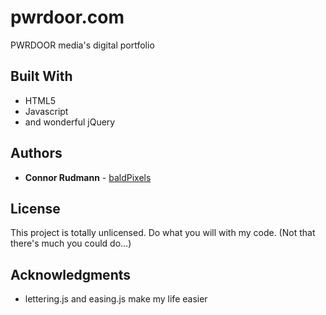 # pwrdoor.com
PWRDOOR media's digital portfolio

## Built With

* HTML5
* Javascript
* and wonderful jQuery

## Authors

* **Connor Rudmann** - [baldPixels](https://github.com/baldpixels)

## License

This project is totally unlicensed. Do what you will with my code. (Not that there's much you could do...)

## Acknowledgments

* lettering.js and easing.js make my life easier
